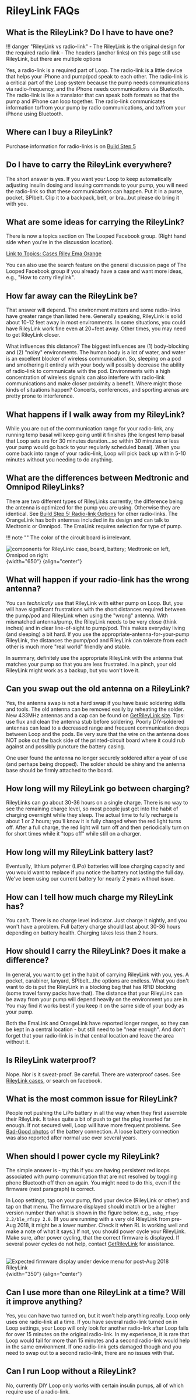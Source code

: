 # RileyLink FAQs

## What is the RileyLink? Do I have to have one?

!!! danger "RileyLink vs radio-link"
    - The RileyLink is the original design for the required radio-link
    - The headers (anchor links) on this page still use RileyLink, but there are multiple options


Yes, a radio-link is a required part of Loop. The radio-link is a little device that helps your iPhone and pump/pod speak to each other. The radio-link is a critical part of the Loop system because the pump needs communications via radio-frequency, and the iPhone needs communications via Bluetooth. The radio-link is like a translator that can speak both formats so that the pump and iPhone can loop together. The radio-link communicates information to/from your pump by radio communications, and to/from your iPhone using Bluetooth.

## Where can I buy a RileyLink?

Purchase information for radio-links is on [Build Step 5](../build/step5.md#radio-link-options)

## Do I have to carry the RileyLink everywhere?

The short answer is yes. If you want your Loop to keep automatically adjusting insulin dosing and issuing commands to your pump, you will need the radio-link so that these communications can happen. Put it in a purse, pocket, SPIbelt. Clip it to a backpack, belt, or bra...but please do bring it with you.

## What are some ideas for carrying the RileyLink?

There is now a topics section on The Looped Facebook group. (Right hand side when you're in the discussion location).

[Link to Topics: Cases Riley Ema Orange](https://www.facebook.com/groups/1782449781971680/post_tags/?post_tag_id=2516136941936290)

You can also use the search feature on the general discussion page of The Looped Facebook group if you already have a case and want more ideas, e.g., "How to carry rileylink".

## How far away can the RileyLink be?

That answer will depend. The environment matters and some radio-links have greater range than listed here. Generally speaking, RileyLink is solid about 10-12 feet away in most environments. In some situations, you could have RileyLink work fine even at 20+feet away. Other times, you may need to get RileyLink closer.

What influences this distance? The biggest influences are (1) body-blocking and (2) "noisy" environments. The human body is a lot of water, and water is an excellent blocker of wireless communication.  So, sleeping on a pod and smothering it entirely with your body will possibly decrease the ability of radio-link to communicate with the pod. Environments with a high concentration of wireless signals can also interfere with radio-link communications and make closer proximity a benefit. Where might those kinds of situations happen? Concerts, conferences, and sporting arenas are pretty prone to interference.

## What happens if I walk away from my RileyLink?

While you are out of the communication range for your radio-link, any running temp basal will keep going until it finishes (the longest temp basal that Loop sets are for 30 minutes duration...so within 30 minutes or less your pump would go back to your regularly scheduled basal). When you come back into range of your radio-link, Loop will pick back up within 5-10 minutes without you needing to do anything.

## What are the differences between Medtronic and Omnipod RileyLinks?

There are two different types of RileyLinks currently; the difference being the antenna is optimized for the pump you are using. Otherwise they are identical. See [Build Step 5: Radio-link Options](../build/step5.md#radio-link-options) for other radio-links.  The OrangeLink has both antennas included in its design and can talk to Medtronic or Omnipod.  The EmaLink requires selection for type of pump.

!!! note ""
    The color of the circuit board is irrelevant.

![components for RileyLink: case, board, battery; Medtronic on left, Omnipod on right](img/two-rl.png){width="650"}
{align="center"}

## What will happen if your radio-link has the wrong antenna?

You can *technically* use that RileyLink with either pump on Loop. But, you will have significant frustrations with the short distances required between the pump/pod and RileyLink when using the "wrong" antenna. With mismatched antenna/pump, the RileyLink needs to be very close (think inches) and in clear line-of-sight to pump/pod. This makes everyday living (and sleeping) a bit hard. If you use the appropriate-antenna-for-your-pump RileyLink, the distances the pump/pod and RileyLink can tolerate from each other is much more "real world" friendly and stable.

In summary, definitely use the appropriate RileyLink with the antenna that matches your pump so that you are less frustrated. In a pinch, your old RileyLink might work as a backup, but you won't love it.

## Can you swap out the old antenna on a RileyLink?

Yes, the antenna swap is not a hard swap if you have basic soldering skills and tools. The old antenna can be removed easily by reheating the solder. New 433MHz antennas and a cap can be found on [GetRileyLink site](https://getrileylink.org/product/433diyupgrade/). Tips: use flux and clean the antenna stub before soldering. Poorly DIY-soldered antennas can lead to a decreased range and frequent communication drops between Loop and the pods. Be very sure that the wire on the antenna does NOT poke out the back side of the printed-circuit board where it could rub against and possibly puncture the battery casing.

One user found the antenna no longer securely soldered after a year of use (and perhaps being dropped).  The solder should be shiny and the antenna base should be firmly attached to the board.

## How long will my RileyLink go between charging?

RileyLinks can go about 30-36 hours on a single charge. There is no way to see the remaining charge level, so most people just get into the habit of charging overnight while they sleep. The actual time to fully recharge is about 1 or 2 hours; you'll know it is fully charged when the red light turns off. After a full charge, the red light will turn off and then periodically turn on for short times while it "tops off" while still on a charger.

## How long will my RileyLink battery last?

Eventually, lithium polymer (LiPo) batteries will lose charging capacity and you would want to replace if you notice the battery not lasting the full day. We've been using our current battery for nearly 2 years without issue.

## How can I tell how much charge my RileyLink has?

You can't. There is no charge level indicator. Just charge it nightly, and you won't have a problem. Full battery charge should last about 30-36 hours depending on battery health. Charging takes less than 2 hours.

## How should I carry the RileyLink? Does it make a difference?

In general, you want to get in the habit of carrying RileyLink with you, yes. A pocket, carabiner, lanyard, SPIbelt...the options are endless. What you don't want to do is put the RileyLink in a blocking bag that has RFID blocking (some travel fanny packs have that). The distance that your RileyLink can be away from your pump will depend heavily on the environment you are in. You may find it works best if you keep it on the same side of your body as your pump.

Both the EmaLink and OrangeLink have reported longer ranges, so they can be kept in a central location - but still need to be "near enough". And don't forget that your radio-link is in that central location and leave the area without it.

## Is RileyLink waterproof?

Nope. Nor is it sweat-proof. Be careful. There are waterproof cases.  See [RileyLink cases](https://www.loopcases.com/), or search on facebook.

## What is the most common issue for RileyLink?

People not pushing the LiPo battery in all the way when they first assemble their RileyLink. It takes quite a bit of push to get the plug inserted far enough. If not secured well, Loop will have more frequent problems. See [Bad-Good photos](../build/step5.md#assemble-rileylink) of the battery connection. A loose battery connection was also reported after normal use over several years.

## When should I power cycle my RileyLink?

The simple answer is - try this if you are having persistent red loops associated with pump communication that are not resolved by toggling phone Bluetooth off then on again. You might need to do this, even if the firmware (next paragraph) is correct.

In Loop settings, tap on your pump, find your device (RileyLink or other) and tap on that menu.  The firmware displayed should match or be a higher version number than what is shown in the figure below, e.g., `subg_rfspy 2.2/ble_rfspy 2.0`. (If you are running with a very old RileyLink from pre-Aug 2018, it might be a lower number. Check it when RL is working well and make a note of what it says.) If not, you should power cycle your RileyLink. Make sure, after power cycling, that the correct firmware is displayed. If several power cycles do not help, contact [GetRileyLink](https://getrileylink.org/contact) for assistance.<br/><br/>

![Expected firmware display under device menu for post-Aug 2018 RileyLink](img/rl-firmware.jpg){width="350"}
{align="center"}

## Can I use more than one RileyLink at a time? Will it improve anything?

Yes, you can have two turned on, but it won't help anything really. Loop only uses one radio-link at a time. If you have several radio-link turned on in Loop settings, your Loop will only look for another radio-link after Loop fails for over 15 minutes on the original radio-link. In my experience, it is rare that Loop would fail for more than 15 minutes and a second radio-link would help in the same environment. If one radio-link gets damaged though and you need to swap out to a second radio-link, there are no issues with that.

## Can I run Loop without a RileyLink?

No, currently DIY Loop only works with certain insulin pumps, all of which require use of a radio-link.
